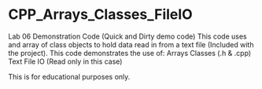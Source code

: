 # CPP_Arrays_Classes_FileIO
Lab 06 Demonstration Code
(Quick and Dirty demo code)
This code uses and array of class objects to hold data read in from a text file (Included with the project). 
This code demonstrates the use of:
  Arrays
  Classes (.h & .cpp)
  Text File IO (Read only in this case)

This is for educational purposes only.
